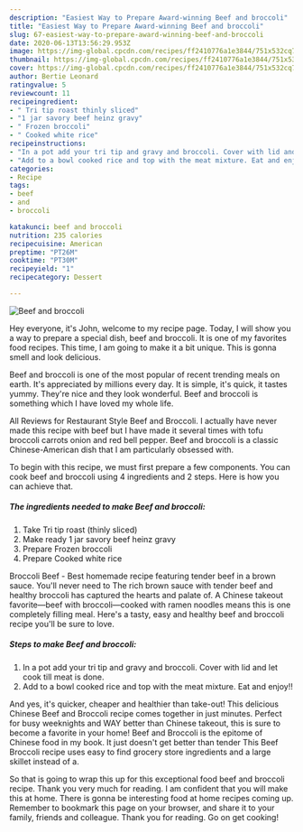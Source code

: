 ```yaml
---
description: "Easiest Way to Prepare Award-winning Beef and broccoli"
title: "Easiest Way to Prepare Award-winning Beef and broccoli"
slug: 67-easiest-way-to-prepare-award-winning-beef-and-broccoli
date: 2020-06-13T13:56:29.953Z
image: https://img-global.cpcdn.com/recipes/ff2410776a1e3844/751x532cq70/beef-and-broccoli-recipe-main-photo.jpg
thumbnail: https://img-global.cpcdn.com/recipes/ff2410776a1e3844/751x532cq70/beef-and-broccoli-recipe-main-photo.jpg
cover: https://img-global.cpcdn.com/recipes/ff2410776a1e3844/751x532cq70/beef-and-broccoli-recipe-main-photo.jpg
author: Bertie Leonard
ratingvalue: 5
reviewcount: 11
recipeingredient:
- " Tri tip roast thinly sliced"
- "1 jar savory beef heinz gravy"
- " Frozen broccoli"
- " Cooked white rice"
recipeinstructions:
- "In a pot add your tri tip and gravy and broccoli. Cover with lid and let cook till meat is done."
- "Add to a bowl cooked rice and top with the meat mixture. Eat and enjoy!!"
categories:
- Recipe
tags:
- beef
- and
- broccoli

katakunci: beef and broccoli 
nutrition: 235 calories
recipecuisine: American
preptime: "PT26M"
cooktime: "PT30M"
recipeyield: "1"
recipecategory: Dessert

---
```



![Beef and broccoli](https://img-global.cpcdn.com/recipes/ff2410776a1e3844/751x532cq70/beef-and-broccoli-recipe-main-photo.jpg)

Hey everyone, it's John, welcome to my recipe page. Today, I will show you a way to prepare a special dish, beef and broccoli. It is one of my favorites food recipes. This time, I am going to make it a bit unique. This is gonna smell and look delicious.

Beef and broccoli is one of the most popular of recent trending meals on earth. It's appreciated by millions every day. It is simple, it's quick, it tastes yummy. They're nice and they look wonderful. Beef and broccoli is something which I have loved my whole life.

All Reviews for Restaurant Style Beef and Broccoli. I actually have never made this recipe with beef but I have made it several times with tofu broccoli carrots onion and red bell pepper. Beef and broccoli is a classic Chinese-American dish that I am particularly obsessed with.


To begin with this recipe, we must first prepare a few components. You can cook beef and broccoli using 4 ingredients and 2 steps. Here is how you can achieve that.

<!--inarticleads1-->

##### The ingredients needed to make Beef and broccoli:

1. Take  Tri tip roast (thinly sliced)
1. Make ready 1 jar savory beef heinz gravy
1. Prepare  Frozen broccoli
1. Prepare  Cooked white rice


Broccoli Beef - Best homemade recipe featuring tender beef in a brown sauce. You&#39;ll never need to The rich brown sauce with tender beef and healthy broccoli has captured the hearts and palate of. A Chinese takeout favorite—beef with broccoli—cooked with ramen noodles means this is one completely filling meal. Here&#39;s a tasty, easy and healthy beef and broccoli recipe you&#39;ll be sure to love. 

<!--inarticleads2-->

##### Steps to make Beef and broccoli:

1. In a pot add your tri tip and gravy and broccoli. Cover with lid and let cook till meat is done.
1. Add to a bowl cooked rice and top with the meat mixture. Eat and enjoy!!


And yes, it&#39;s quicker, cheaper and healthier than take-out! This delicious Chinese Beef and Broccoli recipe comes together in just minutes. Perfect for busy weeknights and WAY better than Chinese takeout, this is sure to become a favorite in your home! Beef and Broccoli is the epitome of Chinese food in my book. It just doesn&#39;t get better than tender This Beef Broccoli recipe uses easy to find grocery store ingredients and a large skillet instead of a. 

So that is going to wrap this up for this exceptional food beef and broccoli recipe. Thank you very much for reading. I am confident that you will make this at home. There is gonna be interesting food at home recipes coming up. Remember to bookmark this page on your browser, and share it to your family, friends and colleague. Thank you for reading. Go on get cooking!
